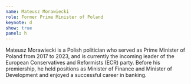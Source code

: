 ```yaml
---
name: Mateusz Morawiecki
role: Former Prime Minister of Poland
keynote: d
show: true
panel: h
---
```


Mateusz Morawiecki is a Polish politician who served as Prime Minister of Poland from 2017 to 2023, and is currently the incoming leader of the European Conservatives and Reformists (ECR) party. Before his premiership, he held positions as Minister of Finance and Minister of Development and enjoyed a successful career in banking.
